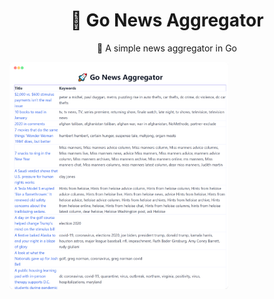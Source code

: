 <div align="center">
  <h1>🚀 Go News Aggregator</h1>
  <p>📰 A simple news aggregator in Go</p>
</div>

<img align="center" src="app-ss.png" width="350">
